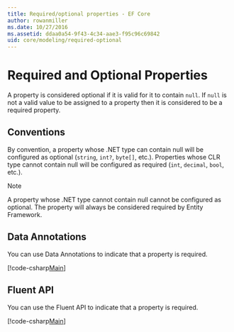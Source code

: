 ```yaml
---
title: Required/optional properties - EF Core
author: rowanmiller
ms.date: 10/27/2016
ms.assetid: ddaa0a54-9f43-4c34-aae3-f95c96c69842
uid: core/modeling/required-optional
---
```

# Required and Optional Properties

A property is considered optional if it is valid for it to contain `null`. If `null` is not a valid value to be assigned to a property then it is considered to be a required property.

## Conventions

By convention, a property whose .NET type can contain null will be configured as optional (`string`, `int?`, `byte[]`, etc.). Properties whose CLR type cannot contain null will be configured as required (`int`, `decimal`, `bool`, etc.).

> [!NOTE]  
> A property whose .NET type cannot contain null cannot be configured as optional. The property will always be considered required by Entity Framework.

## Data Annotations

You can use Data Annotations to indicate that a property is required.

[!code-csharp[Main](../../../samples/core/Modeling/DataAnnotations/Samples/Required.cs?highlight=14)]

## Fluent API

You can use the Fluent API to indicate that a property is required.

[!code-csharp[Main](../../../samples/core/Modeling/FluentAPI/Samples/Required.cs?highlight=11-13)]

